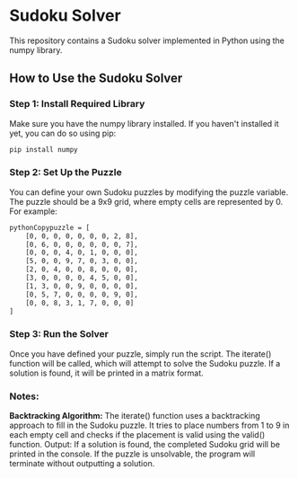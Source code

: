 # Sudoku Solver

This repository contains a Sudoku solver implemented in Python using the numpy library.

## How to Use the Sudoku Solver

### Step 1: Install Required Library

Make sure you have the numpy library installed. If you haven't installed it yet, you can do so using pip:

```bash
pip install numpy
```

### Step 2: Set Up the Puzzle
You can define your own Sudoku puzzles by modifying the puzzle variable. The puzzle should be a 9x9 grid, where empty cells are represented by 0. For example:
```bash
pythonCopypuzzle = [
    [0, 0, 0, 0, 0, 0, 0, 2, 8],
    [0, 6, 0, 0, 0, 0, 0, 0, 7],
    [0, 0, 0, 4, 0, 1, 0, 0, 0],
    [5, 0, 0, 9, 7, 0, 3, 0, 0],
    [2, 0, 4, 0, 0, 8, 0, 0, 0],
    [3, 0, 0, 0, 0, 4, 5, 0, 0],
    [1, 3, 0, 0, 9, 0, 0, 0, 0],
    [0, 5, 7, 0, 0, 0, 0, 9, 0],
    [0, 0, 8, 3, 1, 7, 0, 0, 0]
]
```
### Step 3: Run the Solver
Once you have defined your puzzle, simply run the script. The iterate() function will be called, which will attempt to solve the Sudoku puzzle. If a solution is found, it will be printed in a matrix format.

### Notes:
**Backtracking Algorithm:** The iterate() function uses a backtracking approach to fill in the Sudoku puzzle. It tries to place numbers from 1 to 9 in each empty cell and checks if the placement is valid using the valid() function.
Output: If a solution is found, the completed Sudoku grid will be printed in the console. If the puzzle is unsolvable, the program will terminate without outputting a solution.
